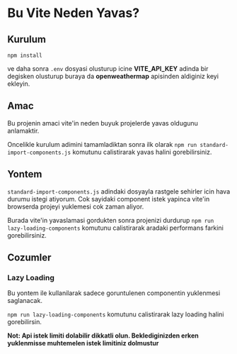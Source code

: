 # Bu Vite Neden Yavas?

## Kurulum

`npm install`

ve daha sonra `.env` dosyasi olusturup icine **VITE_API_KEY** adinda bir degisken olusturup buraya da **openweathermap** apisinden aldiginiz keyi ekleyin.

## Amac

Bu projenin amaci vite'in neden buyuk projelerde yavas oldugunu anlamaktir.

Oncelikle kurulum adimini tamamladiktan sonra ilk olarak `npm run standard-import-components.js` komutunu calistirarak yavas halini gorebilirsiniz.

## Yontem

`standard-import-components.js` adindaki dosyayla rastgele sehirler icin hava durumu istegi atiyorum. Cok sayidaki component istek yapinca vite'in browserda projeyi yuklemesi cok zaman aliyor.

Burada vite'in yavaslamasi gordukten sonra projenizi durdurup `npm run lazy-loading-components` komutunu calistirarak aradaki performans farkini gorebilirsiniz.

## Cozumler

### Lazy Loading

Bu yontem ile kullanilarak sadece goruntulenen componentin yuklenmesi saglanacak.

`npm run lazy-loading-components` komutunu calistirarak lazy loading halini gorebilirsin.

**Not: Api istek limiti dolabilir dikkatli olun. Beklediginizden erken yuklenmisse muhtemelen istek limitiniz dolmustur**
